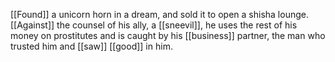 [[Found]] a unicorn horn in a dream, and sold it to open a shisha lounge. [[Against]] the counsel of his ally, a [[sneevil]], he uses the rest of his money on prostitutes and is caught by his [[business]] partner, the man who trusted him and [[saw]] [[good]] in him.